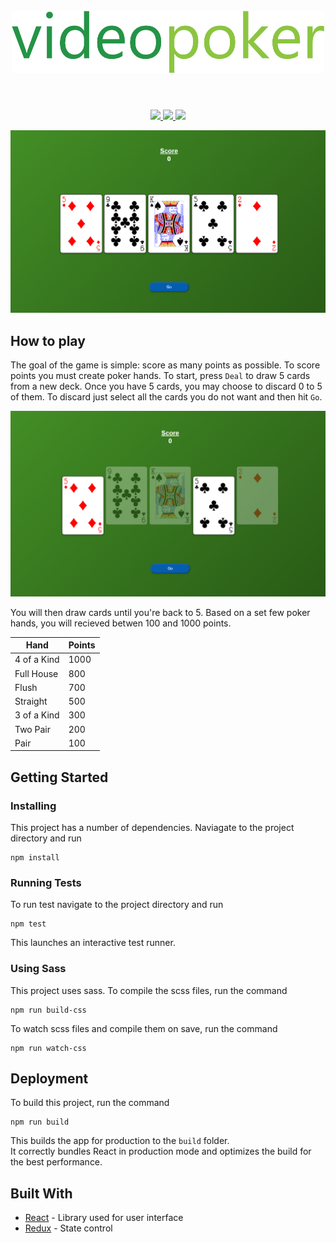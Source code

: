 <h1 align="center">
  <br>
  <a href="http://videopoker.zachloza.com/"><img src="https://github.com/Zach10za/VideoPoker/blob/master/src/assets/videopoker.png" alt="videopoker" width="500"/></a>
  <br>
  <br>
</h1>
<p align="center">
  <a href="#/">
    <img src="https://img.shields.io/badge/dependencies-up%20to%20date-brightgreen.svg">
  </a>
  <a href="#/">
    <img src="https://img.shields.io/badge/contributions-welcome-orange.svg">
  </a>
  <a href="https://opensource.org/licenses/MIT">
    <img src="https://img.shields.io/badge/license-MIT-blue.svg">
  </a>
</p>

<img src="https://github.com/Zach10za/VideoPoker/blob/master/src/assets/screenshot.png">

## How to play

The goal of the game is simple: score as many points as possible. To score points you must create poker hands. To start, press `Deal` to draw 5 cards from a new deck. Once you have 5 cards, you may choose to discard 0 to 5 of them. To discard just select all the cards you do not want and then hit `Go`.

<img src="https://github.com/Zach10za/VideoPoker/blob/master/src/assets/screenshot2.png">

You will then draw cards until you're back to 5. Based on a set few poker hands, you will recieved betwen 100 and 1000 points.

<table>
  <thead>
    <tr>
      <th>Hand</th>
      <th>Points</th>
    </tr>
  </thead>
  <tbody>
    <tr>
      <td>4 of a Kind</td>
      <td>1000</td>
    </tr>
    <tr>
      <td>Full House</td>
      <td>800</td>
    </tr>
    <tr>
      <td>Flush</td>
      <td>700</td>
    </tr>
    <tr>
      <td>Straight</td>
      <td>500</td>
    </tr>
    <tr>
      <td>3 of a Kind</td>
      <td>300</td>
    </tr>
    <tr>
      <td>Two Pair</td>
      <td>200</td>
    </tr>
    <tr>
      <td>Pair</td>
      <td>100</td>
    </tr>
  </tbody>
</table>


## Getting Started

### Installing

This project has a number of dependencies. Naviagate to the project directory and run

```
npm install
```

### Running Tests

To run test navigate to the project directory and run

```
npm test
```

This launches an interactive test runner.

### Using Sass

This project uses sass. To compile the scss files, run the command

```
npm run build-css
```

To watch scss files and compile them on save, run the command

```
npm run watch-css
```

## Deployment

To build this project, run the command

```
npm run build
```

This builds the app for production to the `build` folder.<br>
It correctly bundles React in production mode and optimizes the build for the best performance.

## Built With
* [React](https://reactjs.org/docs/getting-started.html) - Library used for user interface
* [Redux](https://redux.js.org/) - State control


